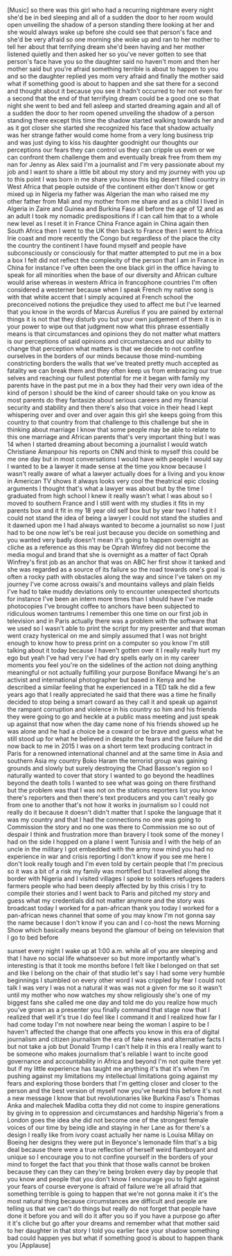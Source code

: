 
[Music]
so there was this girl who had a
recurring nightmare every night she&#39;d be
in bed sleeping and all of a sudden the
door to her room would open unveiling
the shadow of a person standing there
looking at her and she would always wake
up before she could see that person&#39;s
face and she&#39;d be very afraid so one
morning she woke up and ran to her
mother to tell her about that terrifying
dream she&#39;d been having and her mother
listened quietly and then asked her so
you&#39;ve never gotten to see that person&#39;s
face have you so the daughter said no
haven&#39;t mom and then her mother said but
you&#39;re afraid something terrible is
about to happen to you and so the
daughter replied yes mom very afraid and
finally the mother said what if
something good is about to happen and
she sat there for a second and thought
about it because you see it hadn&#39;t
occurred to her not even for a second
that the end of that terrifying dream
could be a good one so that night she
went to bed and fell asleep and started
dreaming again and all of a sudden the
door to her room opened unveiling the
shadow of a person standing there except
this time the shadow started walking
towards her and as it got closer she
started she recognized his face that
shadow actually was her strange father
would come home from a very long
business trip and was just dying to kiss
his daughter goodnight our thoughts our
perceptions our fears they can control
us they can cripple us even or we can
confront them challenge them and
eventually break free from them
my nan for Jenny as Alex said I&#39;m a
journalist and I&#39;m very passionate about
my job and I want to share a little bit
about my story and my journey with you
up to this point I was born in me share
you know this big desert filled country
in West Africa that people outside of
the continent either don&#39;t know or get
mixed up in Nigeria
my father was Algerian the man who
raised me my other father from Mali and
my mother from me share and as a child I
lived in Algeria in Zaire and Guinea and
Burkina Faso all before the age of 12
and as an adult I took my nomadic
predispositions if I can call him that
to a whole new level as I reset it in
France China France again in China again
then South Africa then I went to the UK
then back to France then I went to
Africa
Irie coast and more recently the Congo
but regardless of the place the city the
country the continent I have found
myself and people have subconsciously or
consciously for that matter attempted to
put me in a box a box I felt did not
reflect the complexity of the person
that I am in France in China for
instance I&#39;ve often been the one black
girl in the office having to speak for
all minorities when the base of our
diversity and African culture would
arise
whereas in western Africa in francophone
countries I&#39;m often considered a
westerner because when I speak French my
native song is with that white accent
that I simply acquired at French school
the preconceived notions the prejudice
they used to affect me but I&#39;ve learned
that you know in the words of Marcus
Aurelius if you are pained by external
things it is not that they disturb you
but your own judgement of them it is in
your power to wipe out that judgment now
what this phrase essentially means is
that circumstances and opinions they do
not matter what matters is our
perceptions of said opinions and
circumstances and our ability to change
that perception what matters is that we
decide to not confine ourselves in the
borders of our minds because those
mind-numbing constricting borders the
walls that we&#39;ve treated pretty much
accepted as fatality we can break them
and they often keep us from embracing
our true selves and reaching our fullest
potential for me it began with family my
parents have in the past put me in a box
they had their very own idea of the kind
of person I should be the kind of career
should take on you know as most parents
do they fantasize about serious careers
and my financial security and stability
and then there&#39;s also that voice in
their head I kept whispering over and
over and over again this girl she keeps
going from this country to that country
from that challenge to this challenge
but she in thinking about marriage I
know that some people may be able to
relate to this one marriage and African
parents that&#39;s very important thing but
I was 14 when I started dreaming about
becoming a journalist I would watch
Christiane Amanpour his reports on CNN
and think to myself this could be me one
day
but in most conversations I would have
with people I would say I wanted to be a
lawyer
it made sense at the time you know
because I wasn&#39;t really aware of what a
lawyer actually does for a living and
you know in American TV shows it always
looks very cool the theatrical epic
closing arguments I thought that&#39;s what
a lawyer was about but by the time I
graduated from high school I knew it
really wasn&#39;t what I was about so I
moved to southern France and I still
went with my studies
it fits in my parents box and it fit in
my 18 year old self box but by year two
I hated it I could not stand the idea of
being a lawyer I could not stand the
studies and it dawned upon me I had
always wanted to become a journalist so
now I just had to be one now let&#39;s be
real just because you decide on
something and you wanted very badly
doesn&#39;t mean it&#39;s going to happen
overnight as cliche as a reference as
this may be Oprah Winfrey did not become
the media mogul and brand that she is
overnight as a matter of fact Oprah
Winfrey&#39;s first job as an anchor that
was on ABC her first show it tanked and
she was regarded as a source of its
failure so the road towards one&#39;s goal
is often a rocky path with obstacles
along the way and since I&#39;ve taken on my
journey I&#39;ve come across owaisi&#39;s and
mountains valleys and plain fields I&#39;ve
had to take muddy deviations only to
encounter unexpected shortcuts for
instance I&#39;ve been an intern more times
than I should have
I&#39;ve made photocopies I&#39;ve brought
coffee to anchors have been subjected to
ridiculous women tantrums I remember
this one time on our first job in
television and in Paris actually there
was a problem with the software that we
used so I wasn&#39;t able to print the
script for my presenter and that woman
went crazy hysterical on me and simply
assumed that I was not bright enough to
know how to press print on a computer so
you know I&#39;m still talking about it
today because I haven&#39;t gotten over it I
really really hurt my ego but yeah I&#39;ve
had very I&#39;ve had dry spells early on in
my career moments you feel you&#39;re on the
sidelines of the action not doing
anything meaningful or not actually
fulfilling your purpose Boniface Mwangi
he&#39;s an activist
and international photographer but based
in Kenya and he described a similar
feeling that he experienced in a TED
talk he did a few years ago that I
really appreciated he said that there
was a time he finally decided to stop
being a smart coward as they call it and
speak up against the rampant corruption
and violence in his country so him and
his friends they were going to go and
heckle at a public mass meeting and just
speak up against that now when the day
came none of his friends showed up he
was alone and he had a choice be a
coward or be brave and guess what he
still stood up for what he believed in
despite the fears and the failure he did
now back to me in 2015 I was on a short
term text producing contract in Paris
for a renowned international channel and
at the same time in Asia and southern
Asia my country Boko Haram the terrorist
group was gaining grounds and slowly but
surely destroying the Chad Basson&#39;s
region so I naturally wanted to cover
that story I wanted to go beyond the
headlines beyond the death tolls I
wanted to see what was going on there
firsthand but the problem was that I was
not on the stations reporters list you
know there&#39;s reporters and then there&#39;s
text producers and you can&#39;t really go
from one to another that&#39;s not how it
works in journalism so I could not
really do it because it doesn&#39;t didn&#39;t
matter that I spoke the language that it
was my country and that I had the
connections no one was going to
Commission the story and no one was
there to Commission me so out of despair
I think and frustration more than
bravery I took some of the money I had
on the side I hopped on a plane I went
Tunisia and I with the help of an uncle
in the military
I got embedded with the army now mind
you had no experience in war and crisis
reporting I don&#39;t know if you see me
here I don&#39;t look really tough
and I&#39;m even told by certain people that
I&#39;m precious so it was a bit of a risk
my family was mortified but I travelled
along the border with Nigeria and I
visited villages
I spoke to soldiers refugees traders
farmers people who had been deeply
affected by by this crisis I try to
compile their stories and I went back to
Paris and pitched my story and guess
what my credentials did not matter
anymore and the story was broadcast
today I worked for a pan-african thank
you today I worked for a pan-african
news channel that some of you may know
I&#39;m not gonna say the name because I
don&#39;t know if you can and I co-host the
news Morning Show which basically means
beyond the glamour of being on
television that I go to bed before

sunset every night I wake up at 1:00
a.m. while all of you are sleeping and
that I have no social life whatsoever so
but more importantly what&#39;s interesting
is that it took me months before I felt
like I belonged on that set and like I
belong on the chair of that studio let&#39;s
say I had some very humble beginnings I
stumbled on every other word I was
crippled by fear I could not talk I was
very I was not a natural it was was not
a given for me so it wasn&#39;t until my
mother who now watches my show
religiously she&#39;s one of my biggest fans
she called me one day and told me do you
realize how much you&#39;ve grown as a
presenter you finally command that stage
now that I realized that well it&#39;s true
I do feel like I command it and I
realized how far I had come today I&#39;m
not nowhere near being the woman I
aspire to be I haven&#39;t affected the
change that one affects you know in this
era of digital journalism and citizen
journalism the era of fake news and
alternative facts I
but not take a job but Donald Trump I
can&#39;t help it
in this era I really want to be someone
who makes journalism that&#39;s reliable
I want to incite good governance and
accountability in Africa and beyond I&#39;m
not quite there yet but if my little
experience has taught me anything it&#39;s
that it&#39;s when I&#39;m pushing against my
limitations my intellectual limitations
going against my fears and exploring
those borders that I&#39;m getting closer
and closer to the person and the best
version of myself now you&#39;ve heard this
before it&#39;s not a new message I know
that but revolutionaries like Burkina
Faso&#39;s Thomas Anka and malechek Madiba
cotta they did not come to inspire
generations by giving in to oppression
and circumstances and hardship Nigeria&#39;s
from a London goes the idea she did not
become one of the strongest female
voices of our time by being idle and
staying in her Lane as for there&#39;s a
design I really like from ivory coast
actually her name is Louisa Millay on
Boeing her designs they were put in
Beyonce&#39;s lemonade film that&#39;s a big
deal because there were a true
reflection of herself weird flamboyant
and unique so I encourage you to not
confine yourself in the borders of your
mind to forget the fact that you think
that those walls cannot be broken
because they can they can they&#39;re being
broken every day by people that you know
and people that you don&#39;t know I
encourage you to fight against your
fears of course everyone is afraid of
failure we&#39;re all afraid that something
terrible is going to happen that we&#39;re
not gonna make it it&#39;s the most natural
thing because circumstances are
difficult and people are telling us that
we can&#39;t do things but really do not
forget that people have done it before
you and will do it after you so if you
have a purpose go after it
it&#39;s cliche but go after your dreams and
remember what that mother said to her
daughter in that story I told you
earlier face your shadow something bad
could happen yes but what if something
good is about to happen thank you
[Applause]
